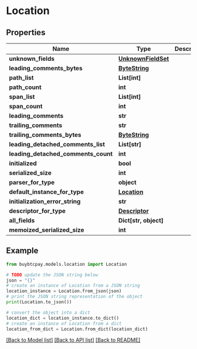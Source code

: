 # Location


## Properties

Name | Type | Description | Notes
------------ | ------------- | ------------- | -------------
**unknown_fields** | [**UnknownFieldSet**](UnknownFieldSet.md) |  | [optional] 
**leading_comments_bytes** | [**ByteString**](ByteString.md) |  | [optional] 
**path_list** | **List[int]** |  | [optional] 
**path_count** | **int** |  | [optional] 
**span_list** | **List[int]** |  | [optional] 
**span_count** | **int** |  | [optional] 
**leading_comments** | **str** |  | [optional] 
**trailing_comments** | **str** |  | [optional] 
**trailing_comments_bytes** | [**ByteString**](ByteString.md) |  | [optional] 
**leading_detached_comments_list** | **List[str]** |  | [optional] 
**leading_detached_comments_count** | **int** |  | [optional] 
**initialized** | **bool** |  | [optional] 
**serialized_size** | **int** |  | [optional] 
**parser_for_type** | **object** |  | [optional] 
**default_instance_for_type** | [**Location**](Location.md) |  | [optional] 
**initialization_error_string** | **str** |  | [optional] 
**descriptor_for_type** | [**Descriptor**](Descriptor.md) |  | [optional] 
**all_fields** | **Dict[str, object]** |  | [optional] 
**memoized_serialized_size** | **int** |  | [optional] 

## Example

```python
from buybtcpay.models.location import Location

# TODO update the JSON string below
json = "{}"
# create an instance of Location from a JSON string
location_instance = Location.from_json(json)
# print the JSON string representation of the object
print(Location.to_json())

# convert the object into a dict
location_dict = location_instance.to_dict()
# create an instance of Location from a dict
location_from_dict = Location.from_dict(location_dict)
```
[[Back to Model list]](../README.md#documentation-for-models) [[Back to API list]](../README.md#documentation-for-api-endpoints) [[Back to README]](../README.md)


